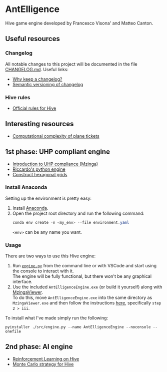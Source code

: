 # AntElligence
Hive game engine developed by Francesco Visona' and Matteo Canton.



## Useful resources

### Changelog

All notable changes to this project will be documented in the file [CHANGELOG.md](CHANGELOG.md).
Useful links:
* [Why keep a changelog?](https://keepachangelog.com/en/1.0.0/)
* [Semantic versioning of changelog](https://semver.org/)

### Hive rules

* [Official rules for Hive](https://docs.google.com/document/u/1/d/e/2PACX-1vRncDO_yAcktXwer0OG46Tp_dqT6ubMcGb_l7nb7BAFkAcPqXZatTUbrsc_5srwoSAW3Xm7-HuBqjDM/pub)

## Interesting resources
* [Computational complexity of plane tickets](http://www.demarcken.org/carl/papers/ITA-software-travel-complexity/ITA-software-travel-complexity.pdf)



## 1st phase: UHP compliant engine

* [Introduction to UHP compliance (Mzinga)](https://github.com/jonthysell/Mzinga/wiki)
* [Riccardo's python engine](https://github.com/Crystal-Spider/hivemind)
* [Construct hexagonal grids](https://www.redblobgames.com/grids/hexagons/)

### Install Anaconda

Setting up the environment is pretty easy:

1. Install [Anaconda](https://www.anaconda.com/download/success).
2. Open the project root directory and run the following command:
   ```powershell
   conda env create -n <my_env> --file environment.yaml
   ```
   `<env>` can be any name you want.


### Usage

There are two ways to use this Hive engine:

1. Run [`engine.py`](/src/engine.py) from the command line or with VSCode and start using the console to interact with it.  
   The engine will be fully functional, but there won't be any graphical interface.
2. Use the included `AntElligenceEngine.exe` (or build it yourself) along with [MzingaViewer](https://github.com/jonthysell/Mzinga/wiki/MzingaViewer).  
   To do this, move `AntElligenceEngine.exe` into the same directory as `MzingaViewer.exe` and then follow the instructions [here](https://github.com/jonthysell/Mzinga/wiki/BuildingAnEngine), specifically `step 2 > iii`.

To install what I've made simply run the following:
```
pyinstaller ./src/engine.py --name AntElligenceEngine --noconsole --onefile
```


## 2nd phase: AI engine

* [Reinforcement Learning on Hive](https://research.spec.org/icpe_proceedings/2022/proceedings/p145.pdf)
* [Monte Carlo strategy for Hive](https://theses.liacs.nl/pdf/NilsOUT.pdf)